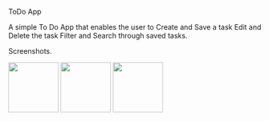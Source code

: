 ToDo App

A simple To Do App that enables the user to
Create and Save a task
Edit and Delete the task
Filter and Search through saved tasks.


Screenshots.

<img src="https://user-images.githubusercontent.com/126171072/221667386-90e39fea-d903-48e0-97a8-22a1fa99c173.jpg" width="100" height="100">
<img src="https://user-images.githubusercontent.com/126171072/221667420-83b8257c-a156-454c-96f3-af8ed51a50ee.jpg" width="100" height="100">
<img src="https://user-images.githubusercontent.com/126171072/221667436-674dbca6-1de7-4aad-9fde-9cc85b75f862.jpg" width="100" height="100">


